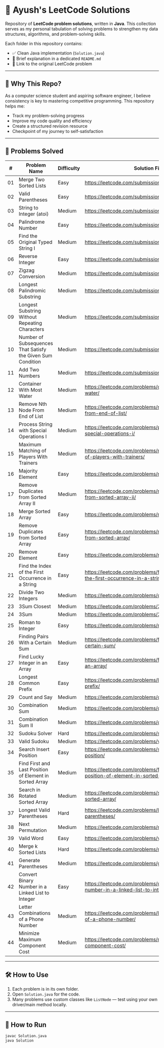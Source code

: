 # 🧠 Ayush's LeetCode Solutions

Repository of **LeetCode problem solutions**, written in **Java**. This collection serves as my personal tabulation of solving problems to strengthen my data structures, algorithms, and problem-solving skills.

Each folder in this repository contains:

- ✅ Clean Java implementation (`Solution.java`)
- 📄 Brief explanation in a dedicated `README.md`
- 🔗 Link to the original LeetCode problem

---

## 📌 Why This Repo?

As a computer science student and aspiring software engineer, I believe consistency is key to mastering competitive programming. This repository helps me:

- Track my problem-solving progress
- Improve my code quality and efficiency
- Create a structured revision resource
- Checkpoint of my journey to self-satisfaction

---

## 📂 Problems Solved

| #  | Problem Name                                                                             | Difficulty | Solution File                                                                 |
|----|------------------------------------------------------------------------------------------|------------|--------------------------------------------------------------------------------|
| 01 | Merge Two Sorted Lists                                                                  | Easy       | https://leetcode.com/submissions/detail/1683085198/                            |
| 02 | Valid Parentheses                                                                        | Easy       | https://leetcode.com/submissions/detail/1683084419/                            |
| 03 | String to Integer (atoi)                                                                 | Medium     | https://leetcode.com/submissions/detail/1683082948/                            |
| 04 | Palindrome Number                                                                        | Easy       | https://leetcode.com/submissions/detail/1683067193/                            |
| 05 | Find the Original Typed String I                                                         | Medium     | https://leetcode.com/submissions/detail/1683065024/                            |
| 06 | Reverse Integer                                                                           | Easy       | https://leetcode.com/submissions/detail/1680526332/                            |
| 07 | Zigzag Conversion                                                                         | Medium     | https://leetcode.com/submissions/detail/1680518852/                            |
| 08 | Longest Palindromic Substring                                                            | Medium     | https://leetcode.com/submissions/detail/1680511770/                            |         
| 09 | Longest Substring Without Repeating Characters                                           | Medium     | https://leetcode.com/submissions/detail/1680499821/                            |
| 10 | Number of Subsequences That Satisfy the Given Sum Condition                              | Medium     | https://leetcode.com/submissions/detail/1680488118/                            |
| 11 | Add Two Numbers                                                                           | Medium     | https://leetcode.com/submissions/detail/1668515761/                            |
| 12 | Container With Most Water                                                                 | Medium     | https://leetcode.com/problems/container-with-most-water/                       |
| 13 | Remove Nth Node From End of List                                                          | Medium     | https://leetcode.com/problems/remove-nth-node-from-end-of-list/               |
| 14 | Process String with Special Operations I                                                  | Medium     | https://leetcode.com/problems/process-string-with-special-operations-i/       |
| 15 | Maximum Matching of Players With Trainers                                                 | Medium     | https://leetcode.com/problems/maximum-matching-of-players-with-trainers/      |
| 16 | Majority Element                                                                          | Easy       | https://leetcode.com/problems/majority-element/                                |
| 17 | Remove Duplicates from Sorted Array II                                                    | Medium     | https://leetcode.com/problems/remove-duplicates-from-sorted-array-ii/         |
| 18 | Merge Sorted Array                                                                        | Easy       | https://leetcode.com/problems/merge-sorted-array/                              |
| 19 | Remove Duplicates from Sorted Array                                                       | Easy       | https://leetcode.com/problems/remove-duplicates-from-sorted-array/            |
| 20 | Remove Element                                                                            | Easy       | https://leetcode.com/problems/remove-element/                                  |
| 21 | Find the Index of the First Occurrence in a String                                        | Easy       | https://leetcode.com/problems/find-the-index-of-the-first-occurrence-in-a-string/ |
| 22 | Divide Two Integers                                                                       | Medium     | https://leetcode.com/problems/divide-two-integers/                             |
| 23 | 3Sum Closest                                                                              | Medium     | https://leetcode.com/problems/3sum-closest/                                    |
| 24 | 3Sum                                                                                      | Medium     | https://leetcode.com/problems/3sum/                                            |
| 25 | Roman to Integer                                                                          | Easy       | https://leetcode.com/problems/roman-to-integer/                                |
| 26 | Finding Pairs With a Certain Sum                                                          | Medium     | https://leetcode.com/problems/finding-pairs-with-a-certain-sum/               |
| 27 | Find Lucky Integer in an Array                                                            | Easy       | https://leetcode.com/problems/find-lucky-integer-in-an-array/                 |
| 28 | Longest Common Prefix                                                                     | Easy       | https://leetcode.com/problems/longest-common-prefix/                           |
| 29 | Count and Say                                                                             | Medium     | https://leetcode.com/problems/count-and-say/                                   |
| 30 | Combination Sum                                                                           | Medium     | https://leetcode.com/problems/combination-sum/                                 |
| 31 | Combination Sum II                                                                        | Medium     | https://leetcode.com/problems/combination-sum-ii/                              |
| 32 | Sudoku Solver                                                                             | Hard       | https://leetcode.com/problems/sudoku-solver/                                   |
| 33 | Valid Sudoku                                                                              | Medium     | https://leetcode.com/problems/valid-sudoku/                                    |
| 34 | Search Insert Position                                                                    | Easy       | https://leetcode.com/problems/search-insert-position/                          |
| 35 | Find First and Last Position of Element in Sorted Array                                   | Medium     | https://leetcode.com/problems/find-first-and-last-position-of-element-in-sorted-array/ |
| 36 | Search in Rotated Sorted Array                                                            | Medium     | https://leetcode.com/problems/search-in-rotated-sorted-array/                 |
| 37 | Longest Valid Parentheses                                                                 | Hard       | https://leetcode.com/problems/longest-valid-parentheses/                       |
| 38 | Next Permutation                                                                          | Medium     | https://leetcode.com/problems/next-permutation/                                |
| 39 | Valid Word                                                                                | Easy       | https://leetcode.com/problems/valid-word/                                      |
| 40 | Merge k Sorted Lists                                                                      | Hard       | https://leetcode.com/problems/merge-k-sorted-lists/                            |
| 41 | Generate Parentheses                                                                      | Medium     | https://leetcode.com/problems/generate-parentheses/                            |
| 42 | Convert Binary Number in a Linked List to Integer                                         | Easy       | https://leetcode.com/problems/convert-binary-number-in-a-linked-list-to-integer/ |
| 43 | Letter Combinations of a Phone Number                                                     | Medium     | https://leetcode.com/problems/letter-combinations-of-a-phone-number/          |
| 44 | Minimize Maximum Component Cost                                                           | Medium     | https://leetcode.com/problems/minimize-maximum-component-cost/                |

---

## 🛠 How to Use

1. Each problem is in its own folder.
2. Open `Solution.java` for the code.
3. Many problems use custom classes like `ListNode` — test using your own driver/main method locally.

---

## 🧪 How to Run

```bash
javac Solution.java
java Solution
